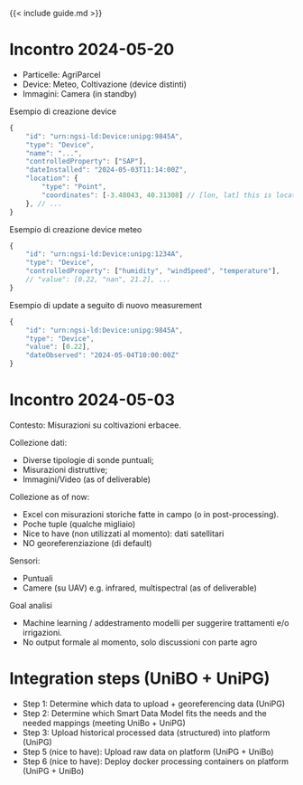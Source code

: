 {{< include guide.md >}}

# Incontro 2024-05-20

- Particelle: AgriParcel
- Device: Meteo, Coltivazione (device distinti)
- Immagini: Camera (in standby)

Esempio di creazione device

```js
{
    "id": "urn:ngsi-ld:Device:unipg:9845A",
    "type": "Device",
    "name": "...",
    "controlledProperty": ["SAP"],
    "dateInstalled": "2024-05-03T11:14:00Z",
    "location": {
        "type": "Point",
        "coordinates": [-3.48043, 40.31308] // [lon, lat] this is located in Madrid
    }, // ...
}
```

Esempio di creazione device meteo

```js
{
    "id": "urn:ngsi-ld:Device:unipg:1234A",
    "type": "Device",
    "controlledProperty": ["humidity", "windSpeed", "temperature"],
    // "value": [0.22, "nan", 21.2], ...
}
```

Esempio di update a seguito di nuovo measurement

```js
{
    "id": "urn:ngsi-ld:Device:unipg:9845A",
    "type": "Device",
    "value": [0.22],
    "dateObserved": "2024-05-04T10:00:00Z"
}
```

# Incontro 2024-05-03

Contesto:  Misurazioni su coltivazioni erbacee.

Collezione dati:

- Diverse tipologie di sonde puntuali;
- Misurazioni distruttive;
- Immagini/Video (as of deliverable)

Collezione as of now:

- Excel con misurazioni storiche fatte in campo (o in post-processing).
- Poche tuple (qualche migliaio)
- Nice to have (non utilizzati al momento): dati satellitari 
- NO georeferenziazione (di default)

Sensori:

- Puntuali
- Camere (su UAV) e.g. infrared, multispectral (as of deliverable)

Goal analisi

- Machine learning / addestramento modelli per suggerire trattamenti e/o irrigazioni.
- No output formale al momento, solo discussioni con parte agro

# Integration steps (UniBO + UniPG)

- Step 1: Determine which data to upload + georeferencing data (UniPG)
- Step 2: Determine which Smart Data Model fits the needs and the needed mappings (meeting UniBo + UniPG)
- Step 3: Upload historical processed data (structured) into platform (UniPG)
- Step 5 (nice to have): Upload raw data on platform (UniPG + UniBo)
- Step 6 (nice to have): Deploy docker processing containers on platform (UniPG + UniBo)

